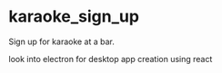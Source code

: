 # karaoke_sign_up
Sign up for karaoke at a bar.

look into electron for desktop app creation using react